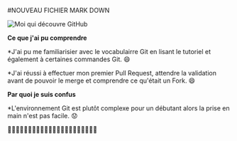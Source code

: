 #NOUVEAU FICHIER MARK DOWN

![Moi qui découvre GitHub](https://www.google.com/search?q=bonhomme+heureux.png&rlz=1C1GCEU_frFR919FR919&sxsrf=ALiCzsaslM1PuLbMEr_7D2wMnkAGEzsD4g%3A1663851476344&ei=1FssY_q4FN-Txc8P9ty56AE&ved=0ahUKEwj68tLhuaj6AhXfSfEDHXZuDh0Q4dUDCA4&uact=5&oq=bonhomme+heureux.png&gs_lcp=Cgdnd3Mtd2l6EAMyBQgAEKIEOgoIABBHENYEELADOgYIABAeEBY6BQgAEIYDSgQIQRgASgQIRhgAUOgFWI8JYJAMaAFwAXgAgAGwAYgBlwSSAQMyLjKYAQCgAQHIAQPAAQE&sclient=gws-wiz#imgrc=Xzy6zSsnQgqN3M)

**Ce que j'ai pu comprendre**

*J'ai pu me familiarisier avec le vocabulairre Git en lisant le tutoriel et également à certaines commandes Git. :smile:  

*J'ai réussi à effectuer mon premier Pull Request, attendre la validation avant de pouvoir le merge et comprendre ce qu'était un Fork. :smile:

**Par quoi je suis confus**

*L'environnement Git est plutôt complexe pour un débutant alors la prise en main n'est pas facile. :worried:

:cop::cop::cop::cop::cop::cop::cop::cop::cop::cop::cop::cop::cop::cop::cop::cop::cop::cop::cop::cop::cop::cop: